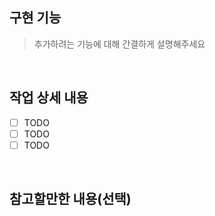 ## 구현 기능
> 추가하려는 기능에 대해 간결하게 설명해주세요

<br>

## 작업 상세 내용
- [ ] TODO
- [ ] TODO
- [ ] TODO
<br>
      
## 참고할만한 내용(선택)
